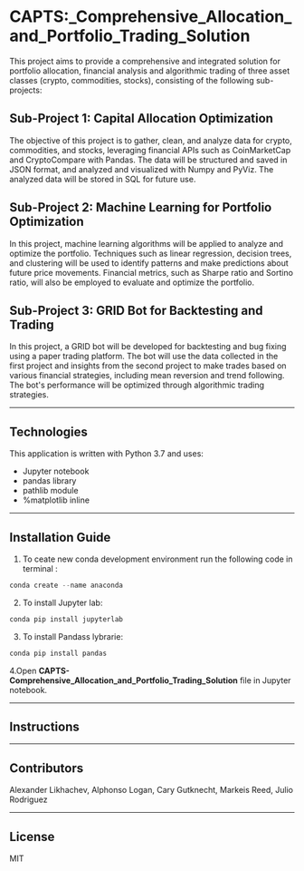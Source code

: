 # CAPTS:_Comprehensive_Allocation_and_Portfolio_Trading_Solution

This project aims to provide a comprehensive and integrated solution for portfolio allocation, financial analysis and algorithmic trading of three asset classes (crypto, commodities, stocks), consisting of the following sub-projects:

## Sub-Project 1: Capital Allocation Optimization
The objective of this project is to gather, clean, and analyze data for crypto, commodities, and stocks, leveraging financial APIs such as CoinMarketCap and CryptoCompare with Pandas. The data will be structured and saved in JSON format, and analyzed and visualized with Numpy and PyViz. The analyzed data will be stored in SQL for future use.

## Sub-Project 2: Machine Learning for Portfolio Optimization
In this project, machine learning algorithms will be applied to analyze and optimize the portfolio. Techniques such as linear regression, decision trees, and clustering will be used to identify patterns and make predictions about future price movements. Financial metrics, such as Sharpe ratio and Sortino ratio, will also be employed to evaluate and optimize the portfolio.

## Sub-Project 3: GRID Bot for Backtesting and Trading
In this project, a GRID bot will be developed for backtesting and bug fixing using a paper trading platform. The bot will use the data collected in the first project and insights from the second project to make trades based on various financial strategies, including mean reversion and trend following. The bot's performance will be optimized through algorithmic trading strategies.






---

## Technologies

This application is written with Python 3.7 and uses:
   * Jupyter notebook
   * pandas library
   * pathlib module
   * %matplotlib inline
   

---

## Installation Guide

1. To ceate new conda development environment run the following code in terminal :
```python
conda create --name anaconda
```
2. To install Jupyter lab: 
```python
conda pip install jupyterlab
```
3. To install Pandass lybrarie:
```python
conda pip install pandas
```
4.Open **CAPTS-Comprehensive_Allocation_and_Portfolio_Trading_Solution** file in Jupyter notebook.  
  
---

## Instructions



---

## Contributors
Alexander Likhachev, Alphonso Logan, Cary Gutknecht, Markeis Reed, Julio Rodriguez




---

## License

MIT

